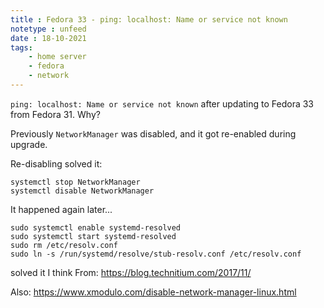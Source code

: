 ```yaml
---
title : Fedora 33 - ping: localhost: Name or service not known
notetype : unfeed
date : 18-10-2021
tags: 
    - home server
	- fedora
	- network
---
```

`ping: localhost: Name or service not known` after updating to Fedora 33 from Fedora 31. Why?

Previously `NetworkManager` was disabled, and it got re-enabled during upgrade.

Re-disabling solved it: 
```
systemctl stop NetworkManager
systemctl disable NetworkManager
```

It happened again later...
```
sudo systemctl enable systemd-resolved
sudo systemctl start systemd-resolved
sudo rm /etc/resolv.conf
sudo ln -s /run/systemd/resolve/stub-resolv.conf /etc/resolv.conf
```
solved it I think 
From:
https://blog.technitium.com/2017/11/

Also: 
https://www.xmodulo.com/disable-network-manager-linux.html